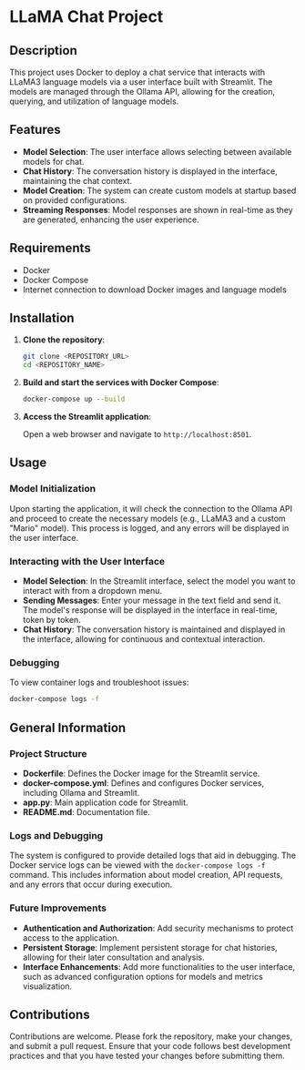# LLaMA Chat Project

## Description

This project uses Docker to deploy a chat service that interacts with LLaMA3 language models via a user interface built with Streamlit. The models are managed through the Ollama API, allowing for the creation, querying, and utilization of language models.

## Features

- **Model Selection**: The user interface allows selecting between available models for chat.
- **Chat History**: The conversation history is displayed in the interface, maintaining the chat context.
- **Model Creation**: The system can create custom models at startup based on provided configurations.
- **Streaming Responses**: Model responses are shown in real-time as they are generated, enhancing the user experience.

## Requirements

- Docker
- Docker Compose
- Internet connection to download Docker images and language models

## Installation

1. **Clone the repository**:

   ```sh
   git clone <REPOSITORY_URL>
   cd <REPOSITORY_NAME>
   ```

2. **Build and start the services with Docker Compose**:

   ```sh
   docker-compose up --build
   ```

3. **Access the Streamlit application**:

   Open a web browser and navigate to `http://localhost:8501`.

## Usage

### Model Initialization

Upon starting the application, it will check the connection to the Ollama API and proceed to create the necessary models (e.g., LLaMA3 and a custom "Mario" model). This process is logged, and any errors will be displayed in the user interface.

### Interacting with the User Interface

- **Model Selection**: In the Streamlit interface, select the model you want to interact with from a dropdown menu.
- **Sending Messages**: Enter your message in the text field and send it. The model's response will be displayed in the interface in real-time, token by token.
- **Chat History**: The conversation history is maintained and displayed in the interface, allowing for continuous and contextual interaction.

### Debugging

To view container logs and troubleshoot issues:

```sh
docker-compose logs -f
```

## General Information

### Project Structure

- **Dockerfile**: Defines the Docker image for the Streamlit service.
- **docker-compose.yml**: Defines and configures Docker services, including Ollama and Streamlit.
- **app.py**: Main application code for Streamlit.
- **README.md**: Documentation file.

### Logs and Debugging

The system is configured to provide detailed logs that aid in debugging. The Docker service logs can be viewed with the `docker-compose logs -f` command. This includes information about model creation, API requests, and any errors that occur during execution.

### Future Improvements

- **Authentication and Authorization**: Add security mechanisms to protect access to the application.
- **Persistent Storage**: Implement persistent storage for chat histories, allowing for their later consultation and analysis.
- **Interface Enhancements**: Add more functionalities to the user interface, such as advanced configuration options for models and metrics visualization.

## Contributions

Contributions are welcome. Please fork the repository, make your changes, and submit a pull request. Ensure that your code follows best development practices and that you have tested your changes before submitting them.
